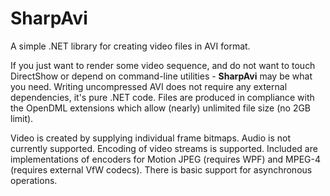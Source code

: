 ﻿SharpAvi
========

A simple .NET library for creating video files in AVI format.

If you just want to render some video sequence, and do not want to touch DirectShow or depend on command-line utilities - **SharpAvi** may be what you need.
Writing uncompressed AVI does not require any external dependencies, it's pure .NET code. Files are produced in compliance with the OpenDML extensions which allow (nearly) unlimited file size (no 2GB limit).

Video is created by supplying individual frame bitmaps. Audio is not currently supported. Encoding of video streams is supported. Included are implementations of encoders for Motion JPEG (requires WPF) and MPEG-4 (requires external VfW codecs). There is basic support for asynchronous operations.